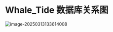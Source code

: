 



#                                                                                   Whale_Tide 数据库关系图





![image-20250313133614008](C:\Users\20526\AppData\Roaming\Typora\typora-user-images\image-20250313133614008.png)